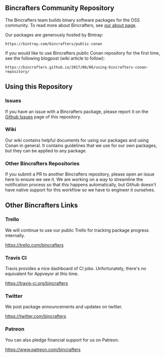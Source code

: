 ## Bincrafters Community Repository ##

The Bincrafters team builds binary software packages for the OSS community.  To read more about Bincrafters, see [our about page](https://bincrafters.github.io/about).

Our packages are generously hosted by Bintray:  
    
	https://bintray.com/bincrafters/public-conan  

If you would like to use Bincrafters public Conan repository for the first time, see the following blogpost (wiki article to follow): 

    https://bincrafters.github.io/2017/06/06/using-bincrafters-conan-repository/

## Using this Repository ##

### Issues ###
If you have an issue with a Bincrafters package, please report it on the [Github Issues](https://github.com/bincrafters/community/issues) page of this repository.  

### Wiki ###
Our wiki contains helpful documents for using our packages and using Conan in general.  It contains guidelines that we use for our own packages, but they can be applied to any package. 

### Other Bincrafters Repositories ###
If you submit a PR to another Bincrafters repository, please open an issue here to ensure we see it.  We are working on a way to streamline the notification process so that this happens automatically, but Github doesn't have native support for this workflow so we have to engineer it ourselves.  

## Other Bincrafters Links ##

### Trello ###
We will continue to use our public Trello for tracking package progress internally. 

https://trello.com/bincrafters  

### Travis CI ###
Travis provides a nice dashboard of CI jobs.  Unfortunately, there's no equivalent for Appveyor at this time. 

https://travis-ci.org/bincrafters

### Twitter ###
We post package announcements and updates on twitter. 

https://twitter.com/bincrafters

### Patreon ###
You can also pledge financial support for us on Patreon. 

https://www.patreon.com/bincrafters


